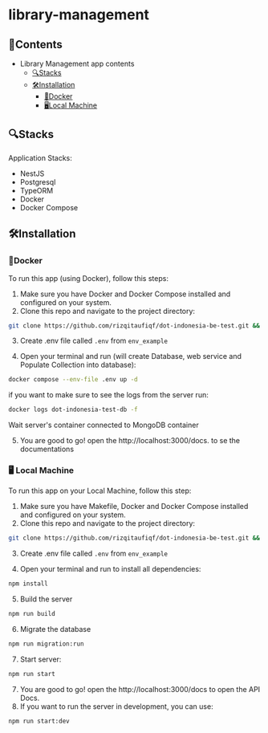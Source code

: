 # library-management

## 📜Contents

- Library Management app contents
  - [🔍Stacks](#stacks)
  - [🛠️Installation](#️installation)
    - [🐳Docker](#docker)
    - [🖥️Local Machine](#️-local-machine)

## 🔍Stacks

Application Stacks:

- NestJS
- Postgresql
- TypeORM
- Docker
- Docker Compose

## 🛠️Installation

### 🐳Docker

To run this app (using Docker), follow this steps:

1. Make sure you have Docker and Docker Compose installed and configured on your system.
2. Clone this repo and navigate to the project directory:

```bash
git clone https://github.com/rizqitaufiqf/dot-indonesia-be-test.git && cd dot-indonesia-be-test
```

3. Create .env file called `.env` from `env_example`

4. Open your terminal and run (will create Database, web service and Populate Collection into database):

```bash
docker compose --env-file .env up -d
```

if you want to make sure to see the logs from the server run:

```bash
docker logs dot-indonesia-test-db -f
```

Wait server's container connected to MongoDB container

5. You are good to go! open the http://localhost:3000/docs. to se the documentations

### 🖥️ Local Machine

To run this app on your Local Machine, follow this step:

1. Make sure you have Makefile, Docker and Docker Compose installed and configured on your system.
2. Clone this repo and navigate to the project directory:

```bash
git clone https://github.com/rizqitaufiqf/dot-indonesia-be-test.git && cd dot-indonesia-be-test
```

3. Create .env file called `.env` from `env_example`

4. Open your terminal and run to install all dependencies:

```bash
npm install
```

5. Build the server

```bash
npm run build
```

6. Migrate the database

```bash
npm run migration:run
```

7. Start server:

```bash
npm run start
```

7. You are good to go! open the http://localhost:3000/docs to open the API Docs.
8. If you want to run the server in development, you can use:

```bash
npm run start:dev
```
